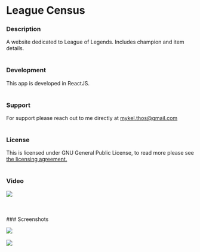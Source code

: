 # League Census


### Description
A website dedicated to League of Legends. Includes champion and item details. 
<br/><br/>
### Development
This app is developed in ReactJS.
<br/><br/>
### Support
For support please reach out to me directly at mykel.thos@gmail.com
<br/><br/>
### License
This is licensed under GNU General Public License, to read more please see <a href="https://github.com/MThos/lol/blob/main/LICENSE">the licensing agreement.</a>
<br/><br/>
### Video
<p float="left">
  <img src="https://media.giphy.com/media/QunhyYRNGqnpvdEr2J/giphy.gif">&nbsp;&nbsp;
</p>
<br/><br/>
### Screenshots
<p float="left">
  <img src="https://i.imgur.com/MghESlt.png">&nbsp;&nbsp;
</p>
<p float="left">
  <img src="https://i.imgur.com/7BdSJc6.png">&nbsp;&nbsp;
</p>
